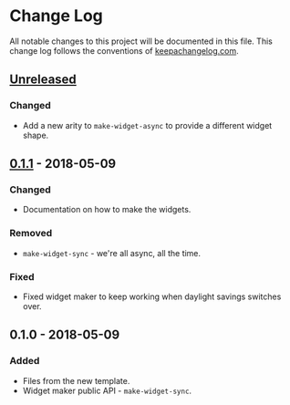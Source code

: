 # Change Log
All notable changes to this project will be documented in this file. This change log follows the conventions of [keepachangelog.com](http://keepachangelog.com/).

## [Unreleased]
### Changed
- Add a new arity to `make-widget-async` to provide a different widget shape.

## [0.1.1] - 2018-05-09
### Changed
- Documentation on how to make the widgets.

### Removed
- `make-widget-sync` - we're all async, all the time.

### Fixed
- Fixed widget maker to keep working when daylight savings switches over.

## 0.1.0 - 2018-05-09
### Added
- Files from the new template.
- Widget maker public API - `make-widget-sync`.

[Unreleased]: https://github.com/your-name/aoc_clj/compare/0.1.1...HEAD
[0.1.1]: https://github.com/your-name/aoc_clj/compare/0.1.0...0.1.1
